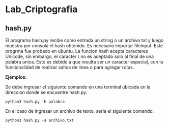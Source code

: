 # Lab_Criptografia

## hash.py


El programa hash.py recibe como entrada un string o un archivo txt y luego muestra por consola el hash obtenido. Es necesario importar fileinput.
Este progrma fue probado en ubuntu.
La funcion hash acepta caracteres Unicode, sin embargo, el caracter \ no es aceptado solo al final de una palabra unica. Esto es debido a que resulta ser un caracter especial, con la funcionalidad de realizar saltos de linea o para agregar rutas.

**Ejemplos:**

Se debe ingresar el siguiente comando en una terminal ubicada en la direccion donde se encuentre hash.py.

``python3 hash.py -h palabra``

En el caso de ingresar un archivo de texto, seria el siguiente comando.

``python3 hash.py -a archivo.txt ``
